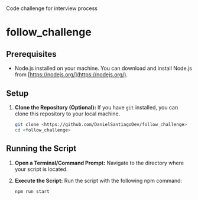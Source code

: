 # 
Code challenge for interview process 

# follow_challenge

## Prerequisites

- Node.js installed on your machine. You can download and install Node.js from [https://nodejs.org/](https://nodejs.org/).

## Setup

1. **Clone the Repository (Optional):** If you have `git` installed, you can clone this repository to your local machine. 

    ```bash
    git clone <https://github.com/DanielSantiagoDev/follow_challenge>
    cd <follow_challenge>
    ```


## Running the Script

1. **Open a Terminal/Command Prompt:** Navigate to the directory where your script is located.
2. **Execute the Script:** Run the script with the following npm command:

    ```bash
    npm run start
    ```
